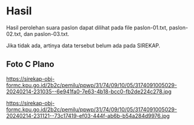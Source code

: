 # Hasil

Hasil perolehan suara paslon dapat dilihat pada file paslon-01.txt, paslon-02.txt, dan paslon-03.txt.

Jika tidak ada, artinya data tersebut belum ada pada SIREKAP.

## Foto C Plano

https://sirekap-obj-formc.kpu.go.id/2b2c/pemilu/ppwp/31/74/09/10/05/3174091005029-20240214-231035--6e941fa0-7e63-4b18-bcc0-fb2de224c278.jpg

https://sirekap-obj-formc.kpu.go.id/2b2c/pemilu/ppwp/31/74/09/10/05/3174091005029-20240214-231121--73c17419-ef03-444f-ab6b-b54a284d9976.jpg
